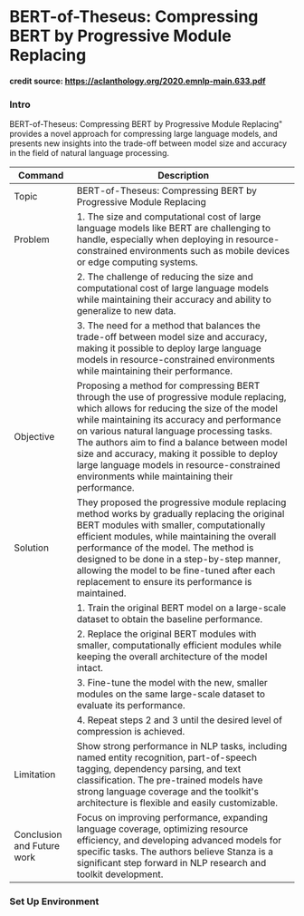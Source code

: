 # BERT-of-Theseus: Compressing BERT by Progressive Module Replacing

#### credit source: https://aclanthology.org/2020.emnlp-main.633.pdf


### Intro
BERT-of-Theseus: Compressing BERT by Progressive Module Replacing" provides a novel approach for compressing large language models, and presents new insights into the trade-off between model size and accuracy in the field of natural language processing.

| Command | Description |
| --- | --- |
| Topic |BERT-of-Theseus: Compressing BERT by Progressive Module Replacing |
| Problem | 1. The size and computational cost of large language models like BERT are challenging to handle, especially when deploying in resource-constrained environments such as mobile devices or edge computing systems.|
|  |2. The challenge of reducing the size and computational cost of large language models while maintaining their accuracy and ability to generalize to new data.|
|  |3. The need for a method that balances the trade-off between model size and accuracy, making it possible to deploy large language models in resource-constrained environments while maintaining their performance. |
| Objective | Proposing a method for compressing BERT through the use of progressive module replacing, which allows for reducing the size of the model while maintaining its accuracy and performance on various natural language processing tasks. The authors aim to find a balance between model size and accuracy, making it possible to deploy large language models in resource-constrained environments while maintaining their performance.|
| Solution  | They proposed the progressive module replacing method works by gradually replacing the original BERT modules with smaller, computationally efficient modules, while maintaining the overall performance of the model. The method is designed to be done in a step-by-step manner, allowing the model to be fine-tuned after each replacement to ensure its performance is maintained.
|  | 1. Train the original BERT model on a large-scale dataset to obtain the baseline performance.|
|  | 2. Replace the original BERT modules with smaller, computationally efficient modules while keeping the overall architecture of the model intact.|
|  | 3. Fine-tune the model with the new, smaller modules on the same large-scale dataset to evaluate its performance.|
|  | 4. Repeat steps 2 and 3 until the desired level of compression is achieved.|
| Limitation | Show strong performance in NLP tasks, including named entity recognition, part-of-speech tagging, dependency parsing, and text classification. The pre-trained models have strong language coverage and the toolkit's architecture is flexible and easily customizable. |
| Conclusion and Future work | Focus on improving performance, expanding language coverage, optimizing resource efficiency, and developing advanced models for specific tasks. The authors believe Stanza is a significant step forward in NLP research and toolkit development. |

### Set Up Environment

